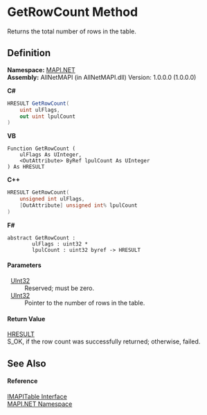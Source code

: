 # GetRowCount Method


Returns the total number of rows in the table.



## Definition
**Namespace:** <a href="5bef4637-66f8-16d4-e5f4-4d0da57a1538.md">MAPI.NET</a>  
**Assembly:** AllNetMAPI (in AllNetMAPI.dll) Version: 1.0.0.0 (1.0.0.0)

**C#**
``` C#
HRESULT GetRowCount(
	uint ulFlags,
	out uint lpulCount
)
```
**VB**
``` VB
Function GetRowCount ( 
	ulFlags As UInteger,
	<OutAttribute> ByRef lpulCount As UInteger
) As HRESULT
```
**C++**
``` C++
HRESULT GetRowCount(
	unsigned int ulFlags, 
	[OutAttribute] unsigned int% lpulCount
)
```
**F#**
``` F#
abstract GetRowCount : 
        ulFlags : uint32 * 
        lpulCount : uint32 byref -> HRESULT 
```



#### Parameters
<dl><dt>  <a href="https://learn.microsoft.com/dotnet/api/system.uint32" target="_blank" rel="noopener noreferrer">UInt32</a></dt><dd>Reserved; must be zero.</dd><dt>  <a href="https://learn.microsoft.com/dotnet/api/system.uint32" target="_blank" rel="noopener noreferrer">UInt32</a></dt><dd>Pointer to the number of rows in the table.</dd></dl>

#### Return Value
<a href="50596607-a328-ef10-6ea9-0448fbb7d197.md">HRESULT</a>  
S_OK, if the row count was successfully returned; otherwise, failed.

## See Also


#### Reference
<a href="06a9b727-f5d6-e992-c936-a2712197dcee.md">IMAPITable Interface</a>  
<a href="5bef4637-66f8-16d4-e5f4-4d0da57a1538.md">MAPI.NET Namespace</a>  
